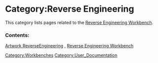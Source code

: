 # Category:Reverse Engineering
This category lists pages related to the [Reverse Engineering Workbench](Reverse_Engineering_Workbench.md).

### Contents:

[Artwork ReverseEngineering](Artwork_ReverseEngineering.md) , [Reverse Engineering Workbench](Reverse_Engineering_Workbench.md)

[Category:Workbenches](Category:Workbenches.md) [Category:User\_Documentation](Category:User_Documentation.md)
